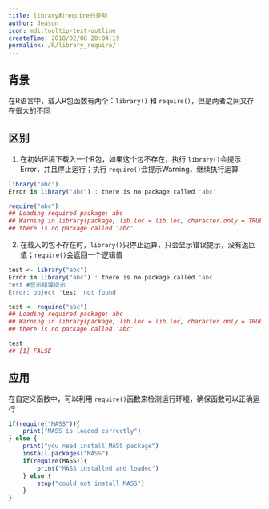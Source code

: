 ```yaml
---
title: library和require的差别
author: Jeason
icon: mdi:tooltip-text-outline
createTime: 2018/02/08 20:04:19
permalink: /R/library_require/
---
```

<!--more-->

## 背景

在R语言中，载入R包函数有两个：`library()` 和 `require()`，但是两者之间又存在很大的不同

## 区别

1. 在初始环境下载入一个R包，如果这个包不存在，执行 `library()`会提示Error，并且停止运行；执行 `require()`会提示Warning，继续执行运算

```r
library("abc")
Error in library("abc") : there is no package called 'abc'
```

```r
require("abc")
## Loading required package: abc
## Warning in library(package, lib.loc = lib.loc, character.only = TRUE, logical.return = TRUE, :
## there is no package called 'abc'
```

2. 在载入的包不存在时，`library()`只停止运算，只会显示错误提示，没有返回值；`require()`会返回一个逻辑值

```r
test <- library("abc")
Error in library("abc") : there is no package called 'abc
test #显示错误提示
Error: object 'test' not found
```

```r
test <- require("abc")
## Loading required package: abc
## Warning in library(package, lib.loc = lib.loc, character.only = TRUE, logical.return = TRUE, :
## there is no package called 'abc'
```

```r
test
## [1] FALSE
```

## 应用

在自定义函数中，可以利用 `require()`函数来检测运行环境，确保函数可以正确运行

```r
if(require("MASS")){
    print("MASS is loaded correctly")
} else {
    print("you need install MASS package")
    install.packages("MASS")
    if(require(MASS)){
        print("MASS installed and loaded")
    } else {
        stop("could not install MASS")
    }
}
```
